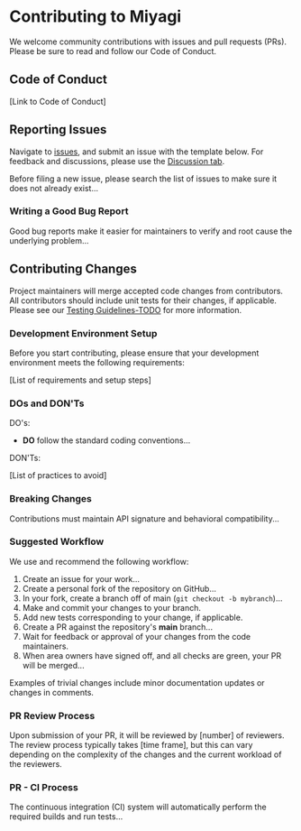 # Contributing to Miyagi

We welcome community contributions with issues and pull requests (PRs). Please be sure to read and follow our Code of Conduct.

## Code of Conduct

[Link to Code of Conduct]

## Reporting Issues

Navigate to [issues](https://github.com/Azure-Samples/miyagi/issues), and submit an issue with the template below.
For feedback and discussions, please use the [Discussion tab](https://github.com/Azure-Samples/miyagi/discussions).

Before filing a new issue, please search the list of issues to make sure it does not already exist...

### Writing a Good Bug Report

Good bug reports make it easier for maintainers to verify and root cause the underlying problem...

## Contributing Changes

Project maintainers will merge accepted code changes from contributors. All contributors should include unit tests for their changes, if applicable. Please see our [Testing Guidelines-TODO](#) for more information.

### Development Environment Setup

Before you start contributing, please ensure that your development environment meets the following requirements:

[List of requirements and setup steps]

### DOs and DON'Ts

DO's:

- **DO** follow the standard coding conventions...

DON'Ts:

[List of practices to avoid]

### Breaking Changes

Contributions must maintain API signature and behavioral compatibility...

### Suggested Workflow

We use and recommend the following workflow:

1. Create an issue for your work...
2. Create a personal fork of the repository on GitHub...
3. In your fork, create a branch off of main (`git checkout -b mybranch`)...
4. Make and commit your changes to your branch.
5. Add new tests corresponding to your change, if applicable.
6. Create a PR against the repository's **main** branch...
7. Wait for feedback or approval of your changes from the code maintainers.
8. When area owners have signed off, and all checks are green, your PR will be merged...

Examples of trivial changes include minor documentation updates or changes in comments.

### PR Review Process

Upon submission of your PR, it will be reviewed by [number] of reviewers. The review process typically takes [time frame], but this can vary depending on the complexity of the changes and the current workload of the reviewers. 

### PR - CI Process

The continuous integration (CI) system will automatically perform the required builds and run tests...

